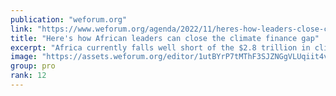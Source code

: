 ```yaml
---
publication: "weforum.org"
link: "https://www.weforum.org/agenda/2022/11/heres-how-leaders-close-climate-finance-gap/"
title: "Here's how African leaders can close the climate finance gap"
excerpt: "Africa currently falls well short of the $2.8 trillion in climate finance that it needs by 2030. We asked four Young Global Leaders how to fill the gap"
image: "https://assets.weforum.org/editor/1utBYrP7tMThF3SJZNGgVLUqiit4vPOrJyVSFxtgcUo.png"
group: pro
rank: 12
---
```

